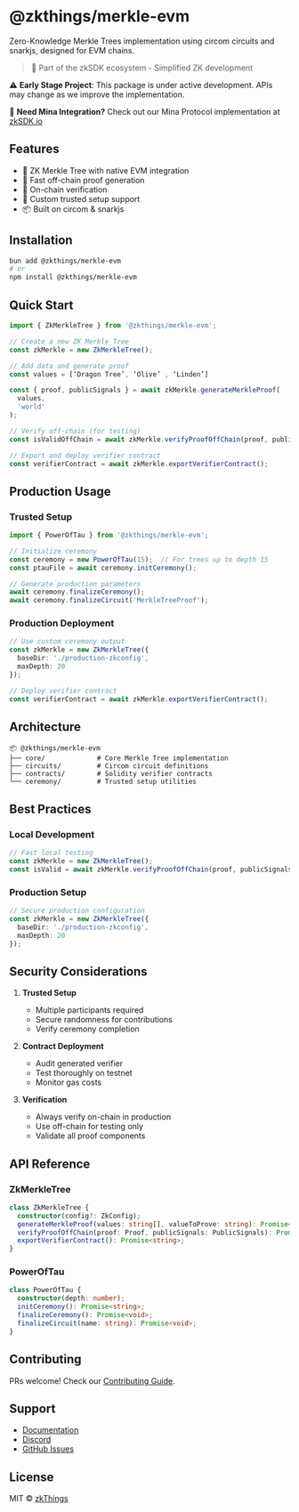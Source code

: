# @zkthings/merkle-evm

Zero-Knowledge Merkle Trees implementation using circom circuits and snarkjs, designed for EVM chains.

> 🚀 Part of the zkSDK ecosystem - Simplified ZK development

⚠️ **Early Stage Project**: This package is under active development. APIs may change as we improve the implementation.

🔗 **Need Mina Integration?** Check out our Mina Protocol implementation at [zkSDK.io](https://zksdk.io)

## Features

- 🌳 ZK Merkle Tree with native EVM integration
- 🌲 Fast off-chain proof generation
- 🎋 On-chain verification
- 🌴 Custom trusted setup support
- 📦 Built on circom & snarkjs

## Installation

```bash
bun add @zkthings/merkle-evm
# or
npm install @zkthings/merkle-evm
```

## Quick Start

```typescript
import { ZkMerkleTree } from '@zkthings/merkle-evm';

// Create a new ZK Merkle Tree
const zkMerkle = new ZkMerkleTree();

// Add data and generate proof
const values = [‘Dragon Tree’, ‘Olive’ , ‘Linden’]

const { proof, publicSignals } = await zkMerkle.generateMerkleProof(
  values,
  'world'
);

// Verify off-chain (for testing)
const isValidOffChain = await zkMerkle.verifyProofOffChain(proof, publicSignals);

// Export and deploy verifier contract
const verifierContract = await zkMerkle.exportVerifierContract();
```

## Production Usage

### Trusted Setup

```typescript
import { PowerOfTau } from '@zkthings/merkle-evm';

// Initialize ceremony
const ceremony = new PowerOfTau(15);  // For trees up to depth 15
const ptauFile = await ceremony.initCeremony();

// Generate production parameters
await ceremony.finalizeCeremony();
await ceremony.finalizeCircuit('MerkleTreeProof');
```

### Production Deployment
```typescript
// Use custom ceremony output
const zkMerkle = new ZkMerkleTree({
  baseDir: './production-zkconfig',
  maxDepth: 20
});

// Deploy verifier contract
const verifierContract = await zkMerkle.exportVerifierContract();
```

## Architecture

```
📦 @zkthings/merkle-evm
├── core/             # Core Merkle Tree implementation
├── circuits/         # Circom circuit definitions
├── contracts/        # Solidity verifier contracts
└── ceremony/         # Trusted setup utilities
```

## Best Practices

### Local Development
```typescript
// Fast local testing
const zkMerkle = new ZkMerkleTree();
const isValid = await zkMerkle.verifyProofOffChain(proof, publicSignals);
```

### Production Setup
```typescript
// Secure production configuration
const zkMerkle = new ZkMerkleTree({
  baseDir: './production-zkconfig',
  maxDepth: 20
});
```

## Security Considerations

1. **Trusted Setup**
   - Multiple participants required
   - Secure randomness for contributions
   - Verify ceremony completion

2. **Contract Deployment**
   - Audit generated verifier
   - Test thoroughly on testnet
   - Monitor gas costs

3. **Verification**
   - Always verify on-chain in production
   - Use off-chain for testing only
   - Validate all proof components

## API Reference

### ZkMerkleTree
```typescript
class ZkMerkleTree {
  constructor(config?: ZkConfig);
  generateMerkleProof(values: string[], valueToProve: string): Promise<ProofData>;
  verifyProofOffChain(proof: Proof, publicSignals: PublicSignals): Promise<boolean>;
  exportVerifierContract(): Promise<string>;
}
```

### PowerOfTau
```typescript
class PowerOfTau {
  constructor(depth: number);
  initCeremony(): Promise<string>;
  finalizeCeremony(): Promise<void>;
  finalizeCircuit(name: string): Promise<void>;
}
```

## Contributing

PRs welcome! Check our [Contributing Guide](CONTRIBUTING.md).

## Support

- [Documentation](https://docs.zksdk.io)
- [Discord](https://discord.gg/zkthings)
- [GitHub Issues](https://github.com/zkthings/merkle-evm/issues)

## License

MIT © [zkThings](https://github.com/zkthings)
